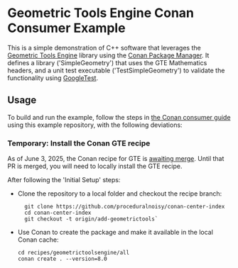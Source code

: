 # Geometric Tools Engine Conan Consumer Example

This is a simple demonstration of C++ software that leverages the [Geometric Tools Engine](https://github.com/davideberly/GeometricTools) library using the [Conan Package Manager](https://conan.io/). 
It defines a library ('SimpleGeometry') that uses the GTE Mathematics headers, and a unit test executable ('TestSimpleGeometry') to validate the functionality using [GoogleTest](https://github.com/google/googletest).

## Usage
To build and run the example, follow the steps in [the Conan consumer guide](/doc/conan-consumer-guide.md) using this example repository, with the following deviations:

### Temporary: Install the Conan GTE recipe
As of June 3, 2025, the Conan recipe for GTE is [awaiting merge](https://github.com/conan-io/conan-center-index/pull/27563). Until that PR is merged, you will need to locally install the GTE recipe.

After following the 'Initial Setup' steps:
  * Clone the repository to a local folder and checkout the recipe branch:
    ```
      git clone https://github.com/proceduralnoisy/conan-center-index
      cd conan-center-index
      git checkout -t origin/add-geometrictools`
    ```
  * Use Conan to create the package and make it available in the local Conan cache:
    ```
    cd recipes/geometrictoolsengine/all
    conan create . --version=8.0
    ```